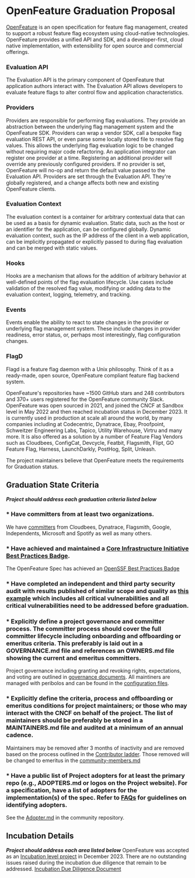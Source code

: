 # OpenFeature Graduation Proposal

[OpenFeature](https://openfeature.dev) is an open specification for feature flag management, created to support a robust feature flag ecosystem using cloud-native technologies. OpenFeature provides a unified API and SDK, and a developer-first, cloud native implementation, with extensibility for open source and commercial offerings.

### Evaluation API
The Evaluation API is the primary component of OpenFeature that application authors interact with. The Evaluation API allows developers to evaluate feature flags to alter control flow and application characteristics.

### Providers
Providers are responsible for performing flag evaluations. They provide an abstraction between the underlying flag management system and the OpenFeature SDK. Providers can wrap a vendor SDK, call a bespoke flag evaluation REST API, or even parse some locally stored file to resolve flag values. This allows the underlying flag evaluation logic to be changed without requiring major code refactoring. An application integrator can register one provider at a time. Registering an additional provider will override any previously configured providers. If no provider is set, OpenFeature will no-op and return the default value passed to the Evaluation API. Providers are set through the Evaluation API. They're globally registered, and a change affects both new and existing OpenFeature clients.

### Evaluation Context
The evaluation context is a container for arbitrary contextual data that can be used as a basis for dynamic evaluation. Static data, such as the host or an identifier for the application, can be configured globally. Dynamic evaluation context, such as the IP address of the client in a web application, can be implicitly propagated or explicitly passed to during flag evaluation and can be merged with static values.

### Hooks
Hooks are a mechanism that allows for the addition of arbitrary behavior at well-defined points of the flag evaluation lifecycle. Use cases include validation of the resolved flag value, modifying or adding data to the evaluation context, logging, telemetry, and tracking.

### Events
Events enable the ability to react to state changes in the provider or underlying flag management system. These include changes in provider readiness, error status, or, perhaps most interestingly, flag configuration changes.

### FlagD
Flagd is a feature flag daemon with a Unix philosophy. Think of it as a ready-made, open source, OpenFeature compliant feature flag backend system.

OpenFeature's repositories have ~1500 GitHub stars and 248 contributors and 370+ users registered for the OpenFeature community Slack. OpenFeature was open sourced in 2021, and joined the CNCF at Sandbox level in May 2022 and then reached incubation status in December 2023. It is currently used in production at scale all around the world, by many companies including at Codecentric, Dynatrace, Ebay, Proofpoint, Schweitzer Engineering Labs, Tapico, Utility Warehouse, Virtru and many more. It is also offered as a solution by a number of Feature Flag Vendors such as Cloudbees, ConfigCat, Devcycle, Featbit, Flagsmith, Flipt, GO Feature Flag, Harness, LaunchDarkly, PostHog, Split, Unleash.

The project maintainers believe that OpenFeature meets the requirements for Graduation status.


## Graduation State Criteria
_**Project should address each graduation criteria listed below**_

### * Have committers from at least two organizations.
We have [committers](https://openfeature.devstats.cncf.io/d/5/companies-table?orgId=1&var-period_name=Last%20decade&var-metric=committers) from Cloudbees, Dynatrace, Flagsmith, Google, Independents, Microsoft and Spotify as well as many others.

### * Have achieved and maintained a [Core Infrastructure Initiative Best Practices Badge](https://bestpractices.coreinfrastructure.org/).
The OpenFeature Spec has achieved an [OpenSSF Best Practices Badge](https://www.bestpractices.dev/en/projects/6240)

### * Have completed an independent and third party security audit with results published of similar scope and quality as [this example](https://github.com/envoyproxy/envoy#security-audit) which includes all critical vulnerabilities and all critical vulnerabilities need to be addressed before graduation.

### * Explicitly define a project governance and committer process. The committer process should cover the full committer lifecycle including onboarding and offboarding or emeritus criteria. This preferably is laid out in a GOVERNANCE.md file and references an OWNERS.md file showing the current and emeritus committers.
Project governance including granting and revoking rights, expectations, and voting are outlined in [governance documents](https://github.com/open-feature/community/blob/main/governance-charter.md). All maintiners are managed with peribolos and can be found in the [configuration files](https://github.com/open-feature/community/tree/main/config/open-feature).

### * Explicitly define the criteria, process and offboarding or emeritus conditions for project maintainers; or those who may interact with the CNCF on behalf of the project. The list of maintainers should be preferably be stored in a MAINTAINERS.md file and audited at a minimum of an annual cadence.
Maintainers may be removed after 3 months of inactivity and are removed based on the process outlined in the [Contributor ladder](https://github.com/open-feature/community/blob/main/CONTRIBUTOR_LADDER.md). Those removed will be changed to emeritus in the [community-members.md](https://github.com/open-feature/community/blob/main/community-members.md)

### * Have a public list of Project adopters for at least the primary repo (e.g., ADOPTERS.md or logos on the Project website). For a specification, have a list of adopters for the implementation(s) of the spec. Refer to [FAQs](https://github.com/cncf/toc/blob/main/FAQ.md#what-is-the-definition-of-an-adopter) for guidelines on identifying adopters.
See the [Adopter.md](https://github.com/open-feature/community/blob/main/ADOPTERS.md) in the community repository.
## Incubation Details
_**Project should address each area listed below**_
OpenFeature was accepted as an [Incubation level project](https://github.com/cncf/toc/blob/main/proposals/incubation/openfeature.md) in December 2023. There are no outstanding issues raised during the incubation due diligence that remain to be addressed.
[Incubation Due Diligence Document](https://docs.google.com/document/d/1hALzMUqtMEEIXLE3eZJaa4xywnptplKUHc_X4NWAezo/edit)
